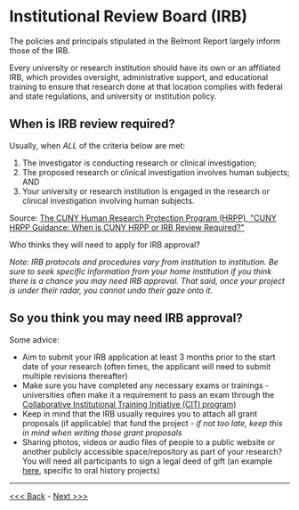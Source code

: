 # Institutional Review Board (IRB)   

The policies and principals stipulated in the Belmont Report largely inform those of the IRB.  

Every university or research institution should have its own or an affiliated IRB, which provides oversight, administrative support, and educational training to ensure that research done at that location complies with federal and state regulations, and university or institution policy.  

## When is IRB review required?  

Usually, when *ALL* of the criteria below are met:  
1. The investigator is conducting research or clinical investigation;  
2. The proposed research or clinical investigation involves human subjects; AND  
3. Your university or research institution is engaged in the research or clinical investigation involving human subjects.  

Source: [The CUNY Human Research Protection Program (HRPP), "CUNY HRPP Guidance: When is CUNY HRPP or IRB Review Required?"](http://www2.cuny.edu/wp-content/uploads/sites/4/page-assets/research/research-compliance/human-research-protection-program-hrpp/hrpp-policies-procedures/HRPP_IRB_Review_Required.pdf)  

Who thinks they will need to apply for IRB approval?  

*Note: IRB protocols and procedures vary from institution to institution. Be sure to seek specific information from your home institution if you think there is a chance you may need IRB approval. That said, once your project is under their radar, you cannot undo their gaze onto it.*  

## So you think you may need IRB approval?  
 
Some advice:  
* Aim to submit your IRB application at least 3 months prior to the start date of your research (often times, the applicant will need to submit multiple revisions thereafter)
* Make sure you have completed any necessary exams or trainings - universities often make it a requirement to pass an exam through the [Collaborative Institutional Training Initiative (CITI program)](https://about.citiprogram.org/en/mission-and-history/)    
* Keep in mind that the IRB usually requires you to attach all grant proposals (if applicable) that fund the project - *if not too late, keep this in mind when writing those grant proposals*  
* Sharing photos, videos or audio files of people to a public website or another publicly accessible space/repository as part of your research? You will need all participants to sign a legal deed of gift (an example [here](http://libraries.uky.edu/user_uploads/372_NunnCenter-Release-Master-2017v5.pdf), specific to oral history projects)

******

[<<< Back](belmont.md) - [Next >>>](beyond.md)